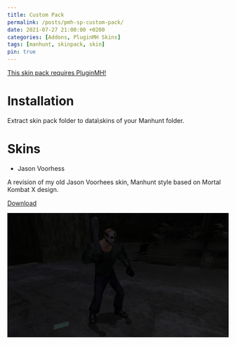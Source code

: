 ```yaml
---
title: Custom Pack
permalink: /posts/pmh-sp-custom-pack/
date: 2021-07-27 21:00:00 +0200
categories: [Addons, PluginMH Skins]
tags: [manhunt, skinpack, skin]   
pin: true
---
```


[This skin pack requires PluginMH!](https://ermaccer.github.io/posts/pluginmh/)

# Installation
Extract skin pack folder to data\skins of your Manhunt folder.

# Skins
- Jason Voorhess

A revision of my old Jason Voorhees skin, Manhunt style based on Mortal Kombat X design.

[Download](https://drive.google.com/file/d/1H2rxr802xEkR3n3DSqbO6wZVsej0TYd7/view?usp=sharing)




![Preview](https://raw.githubusercontent.com/ermaccer/ermaccer.github.io/gh-pages/assets/pmhsp/custom/jason.jpg)


